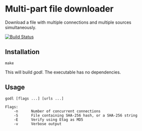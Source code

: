 # Multi-part file downloader

Download a file with multiple connections and multiple sources simultaneously.

[![Build Status](https://travis-ci.org/alvatar/multipart-downloader.svg?branch=master)](https://travis-ci.org/alvatar/multipart-downloader)

## Installation

    make

This will build _godl_. The executable has no dependencies.

## Usage

    godl [flags ...] [urls ...]

    Flags:
        -n      Number of concurrent connections
        -S      File containing SHA-256 hash, or a SHA-256 string
        -E      Verify using Etag as MD5
        -v      Verbose output

